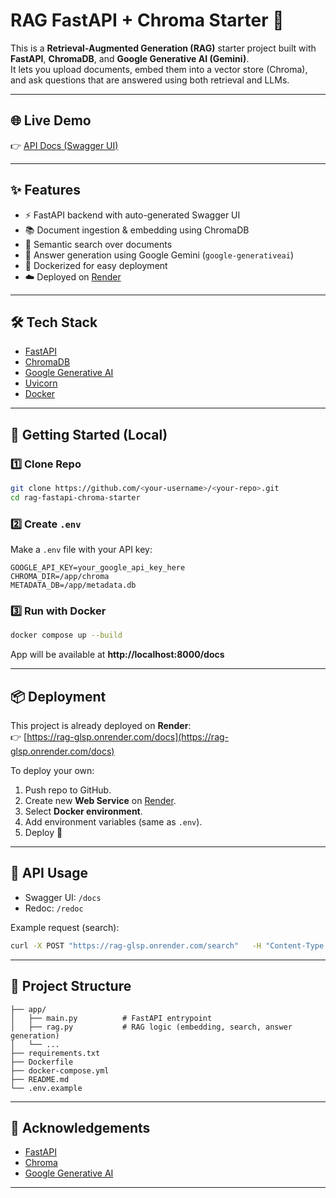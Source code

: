 # RAG FastAPI + Chroma Starter 🚀

This is a **Retrieval-Augmented Generation (RAG)** starter project built with **FastAPI**, **ChromaDB**, and **Google Generative AI (Gemini)**.  
It lets you upload documents, embed them into a vector store (Chroma), and ask questions that are answered using both retrieval and LLMs.

---

## 🌐 Live Demo
👉 [API Docs (Swagger UI)](https://rag-glsp.onrender.com/docs)

---

## ✨ Features
- ⚡ FastAPI backend with auto-generated Swagger UI
- 📚 Document ingestion & embedding using ChromaDB
- 🔎 Semantic search over documents
- 🤖 Answer generation using Google Gemini (`google-generativeai`)
- 🐳 Dockerized for easy deployment
- ☁️ Deployed on [Render](https://render.com/)

---

## 🛠️ Tech Stack
- [FastAPI](https://fastapi.tiangolo.com/)
- [ChromaDB](https://www.trychroma.com/)
- [Google Generative AI](https://ai.google.dev/)
- [Uvicorn](https://www.uvicorn.org/)
- [Docker](https://www.docker.com/)

---

## 🚀 Getting Started (Local)

### 1️⃣ Clone Repo
```bash
git clone https://github.com/<your-username>/<your-repo>.git
cd rag-fastapi-chroma-starter
```

### 2️⃣ Create `.env`
Make a `.env` file with your API key:
```env
GOOGLE_API_KEY=your_google_api_key_here
CHROMA_DIR=/app/chroma
METADATA_DB=/app/metadata.db
```

### 3️⃣ Run with Docker
```bash
docker compose up --build
```

App will be available at **http://localhost:8000/docs**

---

## 📦 Deployment

This project is already deployed on **Render**:  
👉 [https://rag-glsp.onrender.com/docs](https://rag-glsp.onrender.com/docs)

To deploy your own:
1. Push repo to GitHub.
2. Create new **Web Service** on [Render](https://render.com/).
3. Select **Docker environment**.
4. Add environment variables (same as `.env`).
5. Deploy 🚀

---

## 🧪 API Usage

- Swagger UI: `/docs`
- Redoc: `/redoc`

Example request (search):
```bash
curl -X POST "https://rag-glsp.onrender.com/search"   -H "Content-Type: application/json"   -d '{"query": "What is RAG?"}'
```

---

## 📂 Project Structure
```
├── app/
│   ├── main.py          # FastAPI entrypoint
│   ├── rag.py           # RAG logic (embedding, search, answer generation)
│   └── ...
├── requirements.txt
├── Dockerfile
├── docker-compose.yml
├── README.md
└── .env.example
```

---

## 🙌 Acknowledgements
- [FastAPI](https://fastapi.tiangolo.com/)
- [Chroma](https://www.trychroma.com/)
- [Google Generative AI](https://ai.google.dev/)

---

